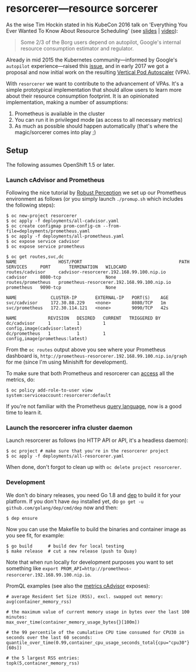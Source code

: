 # resorcerer—resource sorcerer

As the wise Tim Hockin stated in his KubeCon 2016 talk on 'Everything You Ever Wanted To Know About Resource Scheduling' (see [slides](https://speakerdeck.com/thockin/everything-you-ever-wanted-to-know-about-resource-scheduling-dot-dot-dot-almost) | [video](https://www.youtube.com/watch?v=nWGkvrIPqJ4)):

> Some 2/3 of the Borg users depend on autopilot, Google's internal resource consumption estimator and regulator.

Already in mid 2015 the Kubernetes community—informed by Google's `autopilot` experience—raised this [issue](https://github.com/kubernetes/kubernetes/issues/10782), and in early 2017 we got a proposal and now initial work on the resulting [Vertical Pod Autoscaler](https://github.com/kubernetes/autoscaler/tree/master/vertical-pod-autoscaler) (VPA).

With `resorcerer` we want to contribute to the advancement of VPAs. It's a simple prototypical implementation that should allow users to learn more about their resource consumption footprint. It is an opinionated implementation, making a number of assumptions:

1. Prometheus is available in the cluster
1. You can run it in privileged mode (as access to all necessary metrics)
1. As much as possible should happen automatically (that's where the magic/sorcerer comes into play ;)

## Setup

The following assumes OpenShift 1.5 or later.

### Launch cAdvisor and Prometheus

Following the nice tutorial by [Robust Perception](https://www.robustperception.io/openshift-and-prometheus/)
we set up our Prometheus environment as follows (or you simply launch `./promup.sh` which includes the following steps):

```
$ oc new-project resorcerer
$ oc apply -f deployments/all-cadvisor.yaml
$ oc create configmap prom-config-cm --from-file=deployments/prometheus.yaml
$ oc apply -f deployments/all-prometheus.yaml
$ oc expose service cadvisor
$ oc expose service prometheus

$ oc get routes,svc,dc
NAME                HOST/PORT                                     PATH      SERVICES     PORT       TERMINATION   WILDCARD
routes/cadvisor     cadvisor-resorcerer.192.168.99.100.nip.io               cadvisor     8080-tcp                 None
routes/prometheus   prometheus-resorcerer.192.168.99.100.nip.io             prometheus   9090-tcp                 None

NAME             CLUSTER-IP       EXTERNAL-IP   PORT(S)    AGE
svc/cadvisor     172.30.88.229    <none>        8080/TCP   1m
svc/prometheus   172.30.114.121   <none>        9090/TCP   42s

NAME            REVISION   DESIRED   CURRENT   TRIGGERED BY
dc/cadvisor     1          1         1         config,image(cadvisor:latest)
dc/prometheus   1          1         1         config,image(prometheus:latest)
```

From the `oc routes` output above you see where your Prometheus dashboard is, `http://prometheus-resorcerer.192.168.99.100.nip.io/graph` for me (since I'm using Minishift for development).

To make sure that both Prometheus and resorcerer can [access](https://docs.openshift.org/latest/admin_guide/service_accounts.html) all the metrics, do:

```
$ oc policy add-role-to-user view system:serviceaccount:resorcerer:default
```

If you're not familiar with the  Prometheus [query language](https://prometheus.io/docs/querying/basics/), now is a good time to learn it.

### Launch the resorcerer infra cluster daemon

Launch resorcerer as follows (no HTTP API or API, it's a headless daemon):

```
$ oc project # make sure that you're in the resorcerer project
$ oc apply -f deployments/all-resorcerer.yaml
```

When done, don't forgot to clean up with `oc delete project resorcerer`.

### Development

We don't do binary releases, you need Go 1.8 and [dep](https://github.com/golang/dep) to build it for your platform. If you don't have `dep` installed yet, do `go get -u github.com/golang/dep/cmd/dep` now and then:

```
$ dep ensure
```

Now you can use the Makefile to build the binaries and container image as you see fit, for example:

```
$ go build      # build dev for local testing
$ make release  # cut a new release (push to Quay)
```

Note that when run locally for development purposes you want to set something like `export PROM_API=http://prometheus-resorcerer.192.168.99.100.nip.io`.

PromQL examples (see also the [metrics cAdvisor](https://github.com/google/cadvisor/blob/master/metrics/prometheus.go) exposes):

```
# average Resident Set Size (RSS), excl. swapped out memory:
avg(container_memory_rss)

# the maximum value of current memory usage in bytes over the last 100 minutes:
max_over_time(container_memory_usage_bytes{}[100m])

# the 99 percentile of the cumulative CPU time consumed for CPU30 in seconds over the last 60 seconds:
quantile_over_time(0.99,container_cpu_usage_seconds_total{cpu="cpu30"}[60s])

# the 5 largest RSS entries:
topk(5,container_memory_rss)
```
